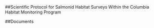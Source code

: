 ##Scientific Protocol for Salmonid Habitat Surveys Within the Columbia Habitat Monitoring Program

##Documents
